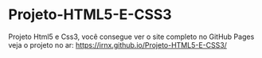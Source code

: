 # Projeto-HTML5-E-CSS3
Projeto Html5 e Css3, você consegue ver o site completo no GitHub Pages <br>
veja o projeto no ar: https://irnx.github.io/Projeto-HTML5-E-CSS3/
